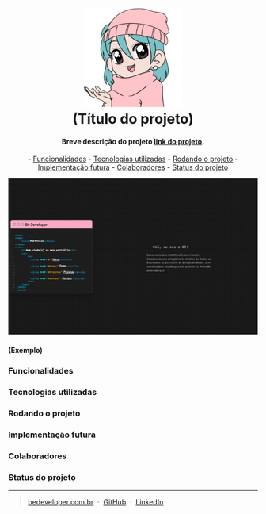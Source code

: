 
<h1 align="center">
  <br>
  <a href="https://portfoliobedeveloper.vercel.app/"><img src="https://github.com/BrendaAndreia/portfoliobedeveloper/blob/main/img/icon.png?raw=true" alt="Be Developer" width="200"></a>
  <br>
  (Título do projeto)
  <br>
</h1>

<h4 align="center">Breve descrição do projeto <a href="https://portfoliobedeveloper.vercel.app/" target="_blank">link do projeto</a>.</h4>

<p align="center">
 - <a href="#funcionalidades">Funcionalidades</a>
 - <a href="#tecnologias-utilizadas">Tecnologias utilizadas</a>
 - <a href="#rodando-o-projeto">Rodando o projeto</a>
 - <a href="#implementaçao-futura">Implementação futura</a>
 - <a href="#colaboradores">Colaboradores</a>
 - <a href="#statuso-do-projeto">Status do projeto</a>
</p>

![screenshot](https://github.com/BrendaAndreia/portfoliobedeveloper/blob/main/indexgit.gif?raw=true) <h4>(Exemplo)</h4>

### Funcionalidades
### Tecnologias utilizadas
### Rodando o projeto
### Implementação futura
### Colaboradores
### Status do projeto

---

> [bedeveloper.com.br](https://www.bedeveloper.com.br) &nbsp;&middot;&nbsp;
> [GitHub](https://www.github.com/brendaandreia) &nbsp;&middot;&nbsp;
> [LinkedIn](https://www.linkedin/in/brendaandreia)


